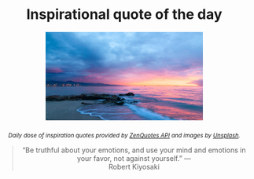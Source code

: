 
<div align="center">

# Inspirational quote of the day

<img src="./data/photo.jpeg" alt="Beautiful nature photo" width="320" height="180">

<sub><i>Daily dose of inspiration quotes provided by [ZenQuotes API](https://zenquotes.io/) and images by [Unsplash](https://unsplash.com/).</i></sub>


<blockquote>&ldquo;Be truthful about your emotions, and use your mind and emotions in your favor, not against yourself.&rdquo; &mdash; <footer>Robert Kiyosaki</footer></blockquote>

</div>
